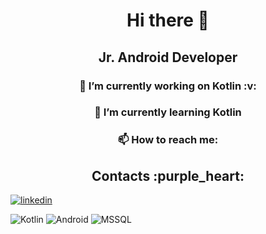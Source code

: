 
<h1 align="center">Hi there 👋</h1>

<h2 align="center">Jr. Android Developer </h2>

<h3 align="center"> 🔭 I’m currently working on Kotlin  :v: </h3>
<h3 align="center"> 🌱 I’m currently learning Kotlin </h3>
<h3 align="center"> 📫 How to reach me: </h3>
<h2 align = "center"> Contacts :purple_heart: </h2>


[![linkedin](https://img.shields.io/badge/Linkedin-000000?style=for-the-badge&logo=Linkedin&logoColor=white)](www.linkedin.com/in/esma-ozmiş)


![Kotlin](https://img.shields.io/badge/Kotlin-Expert-orange)
![Android](https://img.shields.io/badge/Android-Developer-brightgreen)
![MSSQL](https://img.shields.io/badge/MSSQL-Intermediate-blue)
